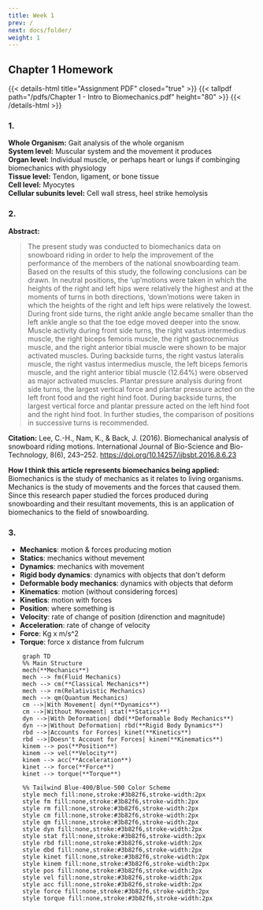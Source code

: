 ```yaml
---
title: Week 1
prev: /
next: docs/folder/
weight: 1
---
```


## Chapter 1 Homework

{{< details-html title="Assignment PDF" closed="true" >}}
{{< tallpdf path="/pdfs/Chapter 1 - Intro to Biomechanics.pdf" height="80" >}}
{{< /details-html >}}

### 1.
**Whole Organism:** Gait analysis of the whole organism  
**System level:** Muscular system and the movement it produces  
**Organ level:** Individual muscle, or perhaps heart or lungs if combinging biomechanics with physiology  
**Tissue level:** Tendon, ligament, or bone tissue  
**Cell level:** Myocytes  
**Cellular subunits level:** Cell wall stress, heel strike hemolysis

### 2.
**Abstract:**
> The present study was conducted to biomechanics data on snowboard riding in order to help the improvement of the performance of the members of the national snowboarding team. Based on the results of this study, the following conclusions can be drawn. In neutral positions, the ‘up’motions were taken in which the heights of the right and left hips were relatively the highest and at the moments of turns in both directions, ‘down’motions were taken in which the heights of the right and left hips were relatively the lowest. During front side turns, the right ankle angle became smaller than the left ankle angle so that the toe edge moved deeper into the snow. Muscle activity during front side turns, the right vastus intermedius muscle, the right biceps femoris muscle, the right gastrocnemius muscle, and the right anterior tibial muscle were shown to be major activated muscles. During backside turns, the right vastus lateralis muscle, the right vastus intermedius muscle, the left biceps femoris muscle, and the right anterior tibial muscle (12.64%) were observed as major activated muscles. Plantar pressure analysis during front side turns, the largest vertical force and plantar pressure acted on the left front food and the right hind foot. During backside turns, the largest vertical force and plantar pressure acted on the left hind foot and the right hind foot. In further studies, the comparison of positions in successive turns is recommended.  

**Citation:** Lee, C.-H., Nam, K., & Back, J. (2016). Biomechanical analysis of snowboard riding motions. International Journal of Bio-Science and Bio-Technology, 8(6), 243–252. https://doi.org/10.14257/ijbsbt.2016.8.6.23  

**How I think this article represents biomechanics being applied:** Biomechanics is the study of mechanics as it relates to living organisms. Mechanics is the study of movements and the forces that caused them. Since this research paper studied the forces produced during snowboarding and their resultant movements, this is an application of biomechanics to the field of snowboarding.

### 3.
- **Mechanics**: motion & forces producing motion
- **Statics**: mechanics without mevement
- **Dynamics**: mechanics with movement
- **Rigid body dynamics**: dynamics with objects that don't deform
- **Deformable body mechanics**: dynamics with objects that deform
- **Kinematics**: motion (without considering forces)
- **Kinetics**: motion with forces
- **Position**: where something is
- **Velocity**: rate of change of position (direnction and magnitude)
- **Acceleration**: rate of change of velocity
- **Force**: Kg x m/s^2
- **Torque**: force x distance from fulcrum

```mermaid
    graph TD
    %% Main Structure
    mech(**Mechanics**)
    mech --> fm(Fluid Mechanics)
    mech --> cm(**Classical Mechanics**)
    mech --> rm(Relativistic Mechanics)
    mech --> qm(Quantum Mechanics)
    cm -->|With Movement| dyn(**Dynamics**)
    cm -->|Without Movement| stat(**Statics**)
    dyn -->|With Deformation| dbd(**Deformable Body Mechanics**)
    dyn -->|Without Deformation| rbd(**Rigid Body Dynamics**)
    rbd -->|Accounts for Forces| kinet(**Kinetics**)
    rbd -->|Doesn't Account for Forces| kinem(**Kinematics**)
    kinem --> pos(**Position**)
    kinem --> vel(**Velocity**)
    kinem --> acc(**Acceleration**)
    kinet --> force(**Force**)
    kinet --> torque(**Torque**)

    %% Tailwind Blue-400/Blue-500 Color Scheme
    style mech fill:none,stroke:#3b82f6,stroke-width:2px
    style fm fill:none,stroke:#3b82f6,stroke-width:2px
    style rm fill:none,stroke:#3b82f6,stroke-width:2px
    style cm fill:none,stroke:#3b82f6,stroke-width:2px
    style qm fill:none,stroke:#3b82f6,stroke-width:2px
    style dyn fill:none,stroke:#3b82f6,stroke-width:2px
    style stat fill:none,stroke:#3b82f6,stroke-width:2px
    style rbd fill:none,stroke:#3b82f6,stroke-width:2px
    style dbd fill:none,stroke:#3b82f6,stroke-width:2px
    style kinet fill:none,stroke:#3b82f6,stroke-width:2px
    style kinem fill:none,stroke:#3b82f6,stroke-width:2px
    style pos fill:none,stroke:#3b82f6,stroke-width:2px
    style vel fill:none,stroke:#3b82f6,stroke-width:2px
    style acc fill:none,stroke:#3b82f6,stroke-width:2px
    style force fill:none,stroke:#3b82f6,stroke-width:2px
    style torque fill:none,stroke:#3b82f6,stroke-width:2px
```

<div style="display:none;">
    ```mermaid 
        graph TD
        %% Main Structure
        mech(**Mechanics:**<br>The Study of Motion and the Forces Which Produce Motion)
        mech --> fm(Fluid Mechanics:<br>The Study of Gases and Liquids in Motion)
        mech --> cm(**Classical Mechanics:**<br>Motion of Macroscopic Objects and the Forces Acting On Them)
        mech --> rm(Relativistic Mechanics:<br>Motion at High Speeds, Close to the Speed of Light)
        mech --> qm(Quantum Mechanics:<br>Behavior of Matter and Energy at Atomic Scales)
        cm -->|With Movement| dyn(**Dynamics:**<br>The Study of Forces and Motion)
        cm -->|Without Movement| stat(**Statics:**<br>Forces and Equilibrium in Stationary Objects)
        dyn -->|With Deformation| dbd(**Deformable Body Mechanics:**<br>Behavior of Objects that Change Shape Under Force)
        dyn -->|Without Deformation| rbd(**Rigid Body Dynamics:**<br>Motion of Objects that Do Not Deform)
        rbd -->|Accounts for Forces| kinet(**Kinetics:**<br>The Study of Forces that Cause Motion)
        rbd -->|Doesn't Account for Forces| kinem(**Kinematics:**<br>The Study of Motion Without Considering Forces)
        kinem --> pos(**Position:**<br>The Location of an Object in Space)
        kinem --> vel(**Velocity:**<br>The Rate of Change of Position with Respect to Time)
        kinem --> acc(**Acceleration:**<br>The Rate of Change of Velocity with Respect to Time)
        kinet --> force(**Force:**<br>An Interaction that Causes a Change in Acceleration)
        kinet --> torque(**Torque:**<br>Rotational Force Acting on an Object)

        %% Tailwind Blue-400/Blue-500 Color Scheme
        style mech fill:none,stroke:#3b82f6,stroke-width:2px
        style fm fill:none,stroke:#3b82f6,stroke-width:2px
        style rm fill:none,stroke:#3b82f6,stroke-width:2px
        style cm fill:none,stroke:#3b82f6,stroke-width:2px
        style qm fill:none,stroke:#3b82f6,stroke-width:2px
        style dyn fill:none,stroke:#3b82f6,stroke-width:2px
        style stat fill:none,stroke:#3b82f6,stroke-width:2px
        style rbd fill:none,stroke:#3b82f6,stroke-width:2px
        style dbd fill:none,stroke:#3b82f6,stroke-width:2px
        style kinet fill:none,stroke:#3b82f6,stroke-width:2px
        style kinem fill:none,stroke:#3b82f6,stroke-width:2px
        style pos fill:none,stroke:#3b82f6,stroke-width:2px
        style vel fill:none,stroke:#3b82f6,stroke-width:2px
        style acc fill:none,stroke:#3b82f6,stroke-width:2px
        style force fill:none,stroke:#3b82f6,stroke-width:2px
        style torque fill:none,stroke:#3b82f6,stroke-width:2px
    ```
</div>
